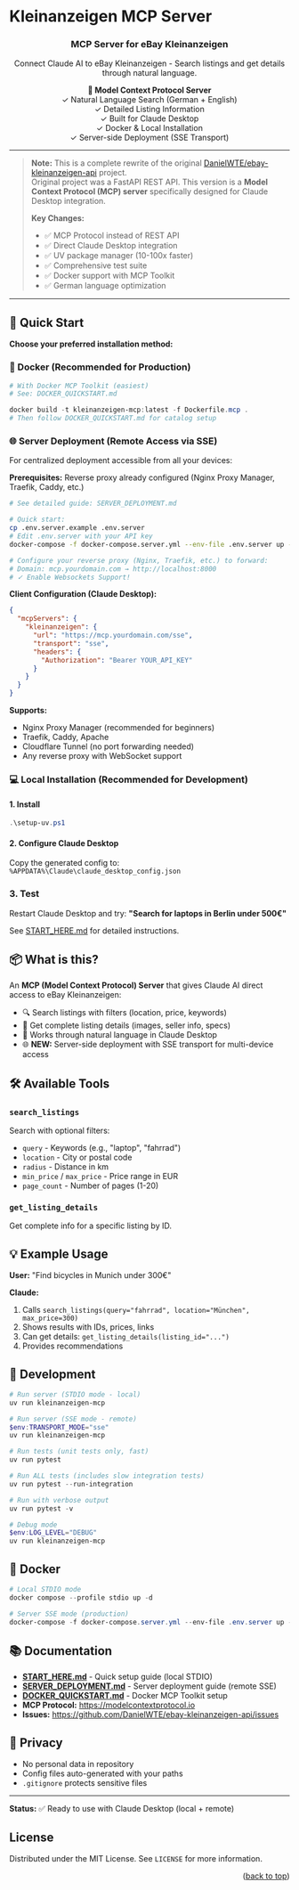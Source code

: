 # Kleinanzeigen MCP Server

<div align="center">
  <h3 align="center">MCP Server for eBay Kleinanzeigen</h3>

  <p align="center">
    Connect Claude AI to eBay Kleinanzeigen - Search listings and get details through natural language.
  </p>

  <p align="center">
    <b>🤖 Model Context Protocol Server</b>
    <br />
    ✓ Natural Language Search (German + English)
    <br />
    ✓ Detailed Listing Information
    <br />
    ✓ Built for Claude Desktop
    <br />
    ✓ Docker & Local Installation
    <br />
    ✓ Server-side Deployment (SSE Transport)
  </p>
</div>

---

> **Note:** This is a complete rewrite of the original [DanielWTE/ebay-kleinanzeigen-api](https://github.com/DanielWTE/ebay-kleinanzeigen-api) project.  
> Original project was a FastAPI REST API. This version is a **Model Context Protocol (MCP) server** specifically designed for Claude Desktop integration.
> 
> **Key Changes:**
> - ✅ MCP Protocol instead of REST API
> - ✅ Direct Claude Desktop integration
> - ✅ UV package manager (10-100x faster)
> - ✅ Comprehensive test suite
> - ✅ Docker support with MCP Toolkit
> - ✅ German language optimization

---

## 🚀 Quick Start

**Choose your preferred installation method:**

### 🐳 Docker (Recommended for Production)

```powershell
# With Docker MCP Toolkit (easiest)
# See: DOCKER_QUICKSTART.md

docker build -t kleinanzeigen-mcp:latest -f Dockerfile.mcp .
# Then follow DOCKER_QUICKSTART.md for catalog setup
```

### 🌐 Server Deployment (Remote Access via SSE)

For centralized deployment accessible from all your devices:

**Prerequisites:** Reverse proxy already configured (Nginx Proxy Manager, Traefik, Caddy, etc.)

```bash
# See detailed guide: SERVER_DEPLOYMENT.md

# Quick start:
cp .env.server.example .env.server
# Edit .env.server with your API key
docker-compose -f docker-compose.server.yml --env-file .env.server up -d

# Configure your reverse proxy (Nginx, Traefik, etc.) to forward:
# Domain: mcp.yourdomain.com → http://localhost:8000
# ✓ Enable Websockets Support!
```

**Client Configuration (Claude Desktop):**

```json
{
  "mcpServers": {
    "kleinanzeigen": {
      "url": "https://mcp.yourdomain.com/sse",
      "transport": "sse",
      "headers": {
        "Authorization": "Bearer YOUR_API_KEY"
      }
    }
  }
}
```

**Supports:**

- Nginx Proxy Manager (recommended for beginners)
- Traefik, Caddy, Apache
- Cloudflare Tunnel (no port forwarding needed)
- Any reverse proxy with WebSocket support

### 💻 Local Installation (Recommended for Development)

#### 1. Install

```powershell
.\setup-uv.ps1
```

#### 2. Configure Claude Desktop

Copy the generated config to: `%APPDATA%\Claude\claude_desktop_config.json`

### 3. Test

Restart Claude Desktop and try: **"Search for laptops in Berlin under 500€"**

See [START_HERE.md](START_HERE.md) for detailed instructions.

## 📦 What is this?

An **MCP (Model Context Protocol) Server** that gives Claude AI direct access to eBay Kleinanzeigen:

- 🔍 Search listings with filters (location, price, keywords)
- 📄 Get complete listing details (images, seller info, specs)
- 🤖 Works through natural language in Claude Desktop
- 🌐 **NEW:** Server-side deployment with SSE transport for multi-device access

## 🛠️ Available Tools

### `search_listings`

Search with optional filters:

- `query` - Keywords (e.g., "laptop", "fahrrad")
- `location` - City or postal code
- `radius` - Distance in km
- `min_price` / `max_price` - Price range in EUR
- `page_count` - Number of pages (1-20)

### `get_listing_details`

Get complete info for a specific listing by ID.

## 💡 Example Usage

**User:** "Find bicycles in Munich under 300€"

**Claude:** 

1. Calls `search_listings(query="fahrrad", location="München", max_price=300)`
2. Shows results with IDs, prices, links
3. Can get details: `get_listing_details(listing_id="...")`
4. Provides recommendations

## 🔧 Development

```powershell
# Run server (STDIO mode - local)
uv run kleinanzeigen-mcp

# Run server (SSE mode - remote)
$env:TRANSPORT_MODE="sse"
uv run kleinanzeigen-mcp

# Run tests (unit tests only, fast)
uv run pytest

# Run ALL tests (includes slow integration tests)
uv run pytest --run-integration

# Run with verbose output
uv run pytest -v

# Debug mode
$env:LOG_LEVEL="DEBUG"
uv run kleinanzeigen-mcp
```

## 🐳 Docker

```powershell
# Local STDIO mode
docker compose --profile stdio up -d

# Server SSE mode (production)
docker-compose -f docker-compose.server.yml --env-file .env.server up -d
```

## 📚 Documentation

- **[START_HERE.md](START_HERE.md)** - Quick setup guide (local STDIO)
- **[SERVER_DEPLOYMENT.md](SERVER_DEPLOYMENT.md)** - Server deployment guide (remote SSE)
- **[DOCKER_QUICKSTART.md](DOCKER_QUICKSTART.md)** - Docker MCP Toolkit setup
- **MCP Protocol:** <https://modelcontextprotocol.io>
- **Issues:** <https://github.com/DanielWTE/ebay-kleinanzeigen-api/issues>

## 🔐 Privacy

- No personal data in repository
- Config files auto-generated with your paths
- `.gitignore` protects sensitive files

---

**Status:** ✅ Ready to use with Claude Desktop (local + remote)

## License

Distributed under the MIT License. See `LICENSE` for more information.

<p align="right">(<a href="#readme-top">back to top</a>)</p>
